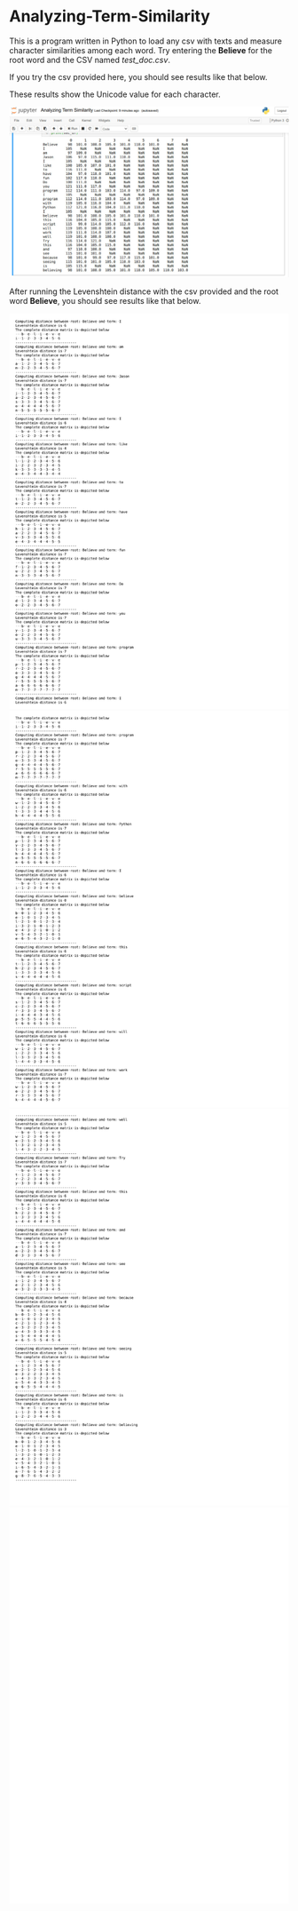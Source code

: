 # Analyzing-Term-Similarity
This is a program written in Python to load any csv with texts and measure character similarities among each word. Try entering the <strong>Believe</strong> for the root word and the CSV named <em>test_doc.csv</em>.

<p>If you try the csv provided here, you should see results like that below.</p>
<p>These results show the Unicode value for each character.</p>
<img src="https://raw.githubusercontent.com/JasonScottSchneider/Analyzing-Term-Similarity/master/documentation/results1.jpg" />
<p>After running the Levenshtein distance with the csv provided and the root word <strong>Believe</strong>, you should see results like that below.</p>
<img src="https://raw.githubusercontent.com/JasonScottSchneider/Analyzing-Term-Similarity/master/documentation/results2_1.jpg" />
<img src="https://raw.githubusercontent.com/JasonScottSchneider/Analyzing-Term-Similarity/master/documentation/results2_2.jpg" />
<img src="https://raw.githubusercontent.com/JasonScottSchneider/Analyzing-Term-Similarity/master/documentation/results2_3.jpg" />
<img src="https://raw.githubusercontent.com/JasonScottSchneider/Analyzing-Term-Similarity/master/documentation/results2_4.jpg" />
